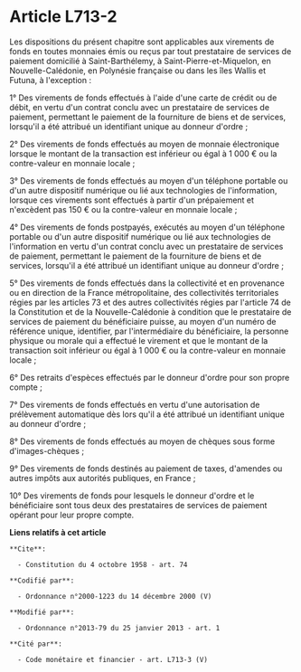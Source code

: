 # Article L713-2

Les dispositions du présent chapitre sont applicables aux virements de fonds en toutes monnaies émis ou reçus par tout
prestataire de services de paiement domicilié à Saint-Barthélemy, à Saint-Pierre-et-Miquelon, en Nouvelle-Calédonie, en
Polynésie française ou dans les îles Wallis et Futuna, à l'exception : 

1° Des virements de fonds effectués à l'aide d'une carte de crédit ou de débit, en vertu d'un contrat conclu avec un
prestataire de services de paiement, permettant le paiement de la fourniture de biens et de services, lorsqu'il a été
attribué un identifiant unique au donneur d'ordre ; 

2° Des virements de fonds effectués au moyen de monnaie électronique lorsque le montant de la transaction est inférieur ou
égal à 1 000 € ou la contre-valeur en monnaie locale ; 

3° Des virements de fonds effectués au moyen d'un téléphone portable ou d'un autre dispositif numérique ou lié aux
technologies de l'information, lorsque ces virements sont effectués à partir d'un prépaiement et n'excèdent pas 150 € ou la
contre-valeur en monnaie locale ; 

4° Des virements de fonds postpayés, exécutés au moyen d'un téléphone portable ou d'un autre dispositif numérique ou lié aux
technologies de l'information en vertu d'un contrat conclu avec un prestataire de services de paiement, permettant le
paiement de la fourniture de biens et de services, lorsqu'il a été attribué un identifiant unique au donneur d'ordre ; 

5° Des virements de fonds effectués dans la collectivité et en provenance ou en direction de la France métropolitaine, des
collectivités territoriales régies par les articles 73 et des autres collectivités régies par l'article 74 de la Constitution
et de la Nouvelle-Calédonie à condition que le prestataire de services de paiement du bénéficiaire puisse, au moyen d'un
numéro de référence unique, identifier, par l'intermédiaire du bénéficiaire, la personne physique ou morale qui a effectué le
virement et que le montant de la transaction soit inférieur ou égal à 1 000 € ou la contre-valeur en monnaie locale ; 

6° Des retraits d'espèces effectués par le donneur d'ordre pour son propre compte ; 

7° Des virements de fonds effectués en vertu d'une autorisation de prélèvement automatique dès lors qu'il a été attribué un
identifiant unique au donneur d'ordre ; 

8° Des virements de fonds effectués au moyen de chèques sous forme d'images-chèques ; 

9° Des virements de fonds destinés au paiement de taxes, d'amendes ou autres impôts aux autorités publiques, en France ; 

10° Des virements de fonds pour lesquels le donneur d'ordre et le bénéficiaire sont tous deux des prestataires de services de
paiement opérant pour leur propre compte.

**Liens relatifs à cet article**

	**Cite**:

	  - Constitution du 4 octobre 1958 - art. 74

	**Codifié par**:

	  - Ordonnance n°2000-1223 du 14 décembre 2000 (V)

	**Modifié par**:

	  - Ordonnance n°2013-79 du 25 janvier 2013 - art. 1

	**Cité par**:

	  - Code monétaire et financier - art. L713-3 (V)
